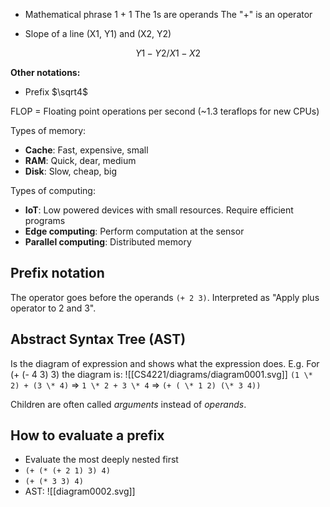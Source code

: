 - Mathematical phrase
	1 + 1
	The 1s are operands
	The "+" is an operator

- Slope of a line (X1, Y1) and (X2, Y2)
```math
{Y1 - Y2}/{X1 - X2}
```
__Other notations:__
- Prefix $\sqrt4$

FLOP = Floating point operations per second (~1.3 teraflops for new CPUs)

Types of memory:
- __Cache__: Fast, expensive, small
- __RAM__: Quick, dear, medium
- __Disk__: Slow, cheap, big

Types of computing:
- __IoT__: Low powered devices with small resources. Require efficient programs
- __Edge computing__: Perform computation at the sensor
- __Parallel computing__: Distributed memory

## Prefix notation
The operator goes before the operands `(+ 2 3)`. Interpreted as "Apply plus operator to 2 and 3".

## Abstract Syntax Tree (AST)
Is the diagram of expression and shows what the expression does.
E.g. For (+ (- 4 3) 3) the diagram is:
![[CS4221/diagrams/diagram0001.svg]]
`(1 \* 2) + (3 \* 4)` ⇒ `1 \* 2 + 3 \* 4` ⇒ `(+ ( \* 1 2) (\* 3 4))`

Children are often called _arguments_ instead of _operands_.

## How to evaluate a prefix
- Evaluate the most deeply nested first
- `(+ (* (+ 2 1) 3) 4)`
- `(+ (* 3 3) 4)`
- AST: 
  ![[diagram0002.svg]]
  